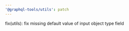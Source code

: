 ```yaml
---
'@graphql-tools/utils': patch
---
```


fix(utils): fix missing default value of input object type field
